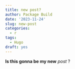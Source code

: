 ```yaml
---
title: new post?
author: Package Build
date: '2023-11-24'
slug: new-post
categories:
  - r
tags:
  - Hugo
draft: yes
---
```


**Is this gonna be my new** *post* ?
